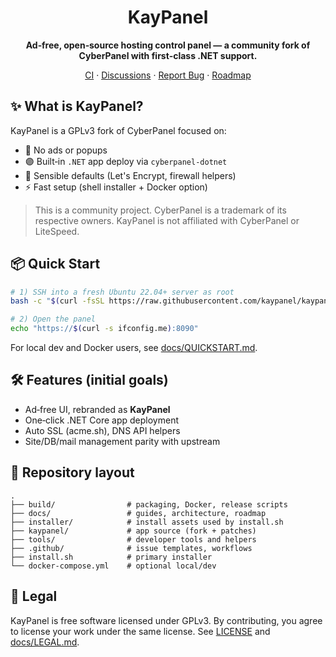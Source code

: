 <h1 align="center">KayPanel</h1>
<p align="center"><b>Ad‑free, open‑source hosting control panel — a community fork of CyberPanel with first‑class .NET support.</b></p>

<p align="center">
  <a href="https://github.com/kaypanel/kaypanel/actions">CI</a> ·
  <a href="https://github.com/kaypanel/kaypanel/discussions">Discussions</a> ·
  <a href="https://github.com/kaypanel/kaypanel/issues/new/choose">Report Bug</a> ·
  <a href="./docs/ROADMAP.md">Roadmap</a>
</p>

## ✨ What is KayPanel?
KayPanel is a GPLv3 fork of CyberPanel focused on:
- 🚫 No ads or popups
- 🟣 Built‑in `.NET` app deploy via <code>cyberpanel-dotnet</code>
- 🔐 Sensible defaults (Let's Encrypt, firewall helpers)
- ⚡ Fast setup (shell installer + Docker option)

> This is a community project. CyberPanel is a trademark of its respective owners. KayPanel is not affiliated with CyberPanel or LiteSpeed.

## 📦 Quick Start
```bash
# 1) SSH into a fresh Ubuntu 22.04+ server as root
bash -c "$(curl -fsSL https://raw.githubusercontent.com/kaypanel/kaypanel/main/install.sh)"

# 2) Open the panel
echo "https://$(curl -s ifconfig.me):8090"
```

For local dev and Docker users, see [docs/QUICKSTART.md](./docs/QUICKSTART.md).

## 🛠 Features (initial goals)
- Ad‑free UI, rebranded as **KayPanel**
- One‑click .NET Core app deployment
- Auto SSL (acme.sh), DNS API helpers
- Site/DB/mail management parity with upstream

## 🧱 Repository layout
```
.
├── build/                # packaging, Docker, release scripts
├── docs/                 # guides, architecture, roadmap
├── installer/            # install assets used by install.sh
├── kaypanel/             # app source (fork + patches)
├── tools/                # developer tools and helpers
├── .github/              # issue templates, workflows
├── install.sh            # primary installer
└── docker-compose.yml    # optional local/dev
```

## 🔗 Legal
KayPanel is free software licensed under GPLv3. By contributing, you agree to license your work under the same license. See [LICENSE](./LICENSE) and [docs/LEGAL.md](./docs/LEGAL.md).
